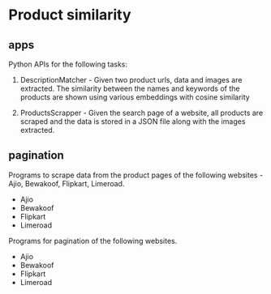 # Product similarity

## apps

Python APIs for the following tasks:</br>

1. DescriptionMatcher - Given two product urls, data and images are extracted. The similarity between the names and keywords of the products are shown using various embeddings with cosine similarity </br>

2. ProductsScrapper - Given the search page of a website, all products are scraped and the data is stored in a JSON file along with the images extracted.  </br>

## pagination

Programs to scrape data from the product pages of the following websites - Ajio, Bewakoof, Flipkart, Limeroad.  </br>

  - Ajio
  - Bewakoof
  - Flipkart
  - Limeroad

Programs for pagination of the following websites. </br>

  - Ajio
  - Bewakoof
  - Flipkart
  - Limeroad


